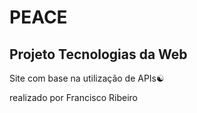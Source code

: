 # PEACE

## Projeto Tecnologias da Web

Site com base na utilização de APIs☯️

realizado por Francisco Ribeiro
